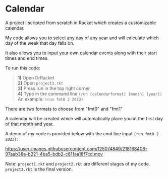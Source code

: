 # Calendar

A project I scripted from scratch in Racket which creates a customizable calendar. 

My code allows you to select any day of any year and will calculate which day of the week that day falls on. 

It also allows you to input your own calendar events along with their start times and end times. 

To run this code: <br>
> **1)** Open DrRacket <br>
  **2)** Open `project3.rkt` <br>
  **3)** Press run in the top right corner <br>
  **4)** Type in the command line `(run [calendarformat] [month] [year])` <br>
  > An example: `(run fmt0 2 2023)` 

There are two formats to choose from "fmt0" and "fmt1" 

A calendar will be created which will automatically place you at the first day of that month and year. 

A demo of my code is provided below with the cmd line input `(run fmt0 2 2023)`:

https://user-images.githubusercontent.com/125074849/218168406-97aab38a-b221-4ba5-bdb2-c811aa18f7cd.mov

  
  
Note: 
  `project1.rkt` and `project2.rkt` are different stages of my code. `project3.rkt` is the final version. 
